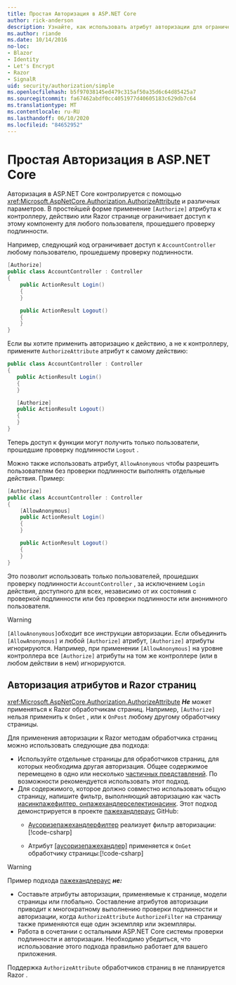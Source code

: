 ```yaml
---
title: Простая Авторизация в ASP.NET Core
author: rick-anderson
description: Узнайте, как использовать атрибут авторизации для ограничения доступа к ASP.NET Core контроллерам и действиям.
ms.author: riande
ms.date: 10/14/2016
no-loc:
- Blazor
- Identity
- Let's Encrypt
- Razor
- SignalR
uid: security/authorization/simple
ms.openlocfilehash: b5f97038145ed479c315af50a35d6c64d85425a7
ms.sourcegitcommit: fa67462abdf0cc4051977d40605183c629db7c64
ms.translationtype: MT
ms.contentlocale: ru-RU
ms.lasthandoff: 06/10/2020
ms.locfileid: "84652952"
---
```

# <a name="simple-authorization-in-aspnet-core"></a>Простая Авторизация в ASP.NET Core

<a name="security-authorization-simple"></a>

Авторизация в ASP.NET Core контролируется с помощью <xref:Microsoft.AspNetCore.Authorization.AuthorizeAttribute> и различных параметров. В простейшей форме применение `[Authorize]` атрибута к контроллеру, действию или Razor странице ограничивает доступ к этому компоненту для любого пользователя, прошедшего проверку подлинности.

Например, следующий код ограничивает доступ к `AccountController` любому пользователю, прошедшему проверку подлинности.

```csharp
[Authorize]
public class AccountController : Controller
{
    public ActionResult Login()
    {
    }

    public ActionResult Logout()
    {
    }
}
```

Если вы хотите применить авторизацию к действию, а не к контроллеру, примените `AuthorizeAttribute` атрибут к самому действию:

```csharp
public class AccountController : Controller
{
   public ActionResult Login()
   {
   }

   [Authorize]
   public ActionResult Logout()
   {
   }
}
```

Теперь доступ к функции могут получить только пользователи, прошедшие проверку подлинности `Logout` .

Можно также использовать атрибут, `AllowAnonymous` чтобы разрешить пользователям без проверки подлинности выполнять отдельные действия. Пример:

```csharp
[Authorize]
public class AccountController : Controller
{
    [AllowAnonymous]
    public ActionResult Login()
    {
    }

    public ActionResult Logout()
    {
    }
}
```

Это позволит использовать только пользователей, прошедших проверку подлинности `AccountController` , за исключением `Login` действия, доступного для всех, независимо от их состояния с проверкой подлинности или без проверки подлинности или анонимного пользователя.

> [!WARNING]
> `[AllowAnonymous]`обходит все инструкции авторизации. Если объединить `[AllowAnonymous]` и любой `[Authorize]` атрибут, `[Authorize]` атрибуты игнорируются. Например, при применении `[AllowAnonymous]` на уровне контроллера все `[Authorize]` атрибуты на том же контроллере (или в любом действии в нем) игнорируются.

<a name="aarp"></a>

## <a name="authorize-attribute-and-razor-pages"></a>Авторизация атрибутов и Razor страниц

<xref:Microsoft.AspNetCore.Authorization.AuthorizeAttribute> ***Не*** может применяться к Razor обработчикам страниц. Например, `[Authorize]` нельзя применить к `OnGet` , или к `OnPost` любому другому обработчику страницы.

Для применения авторизации к Razor методам обработчика страниц можно использовать следующие два подхода:

* Используйте отдельные страницы для обработчиков страниц, для которых необходима другая авторизация. Общее содержимое перемещено в одно или несколько [частичных представлений](xref:mvc/views/partial). По возможности рекомендуется использовать этот подход.
* Для содержимого, которое должно совместно использовать общую страницу, напишите фильтр, выполняющий авторизацию как часть [иасинкпажефилтер. онпажехандлерселектионасинк](xref:Microsoft.AspNetCore.Mvc.Filters.IAsyncPageFilter.OnPageHandlerSelectionAsync%2A). Этот подход демонстрируется в проекте [пажехандлераус](https://github.com/dotnet/AspNetCore.Docs/tree/master/aspnetcore/security/authorization/simple/samples/3.1/PageHandlerAuth) GitHub:
  * [Аусоризепажехандлерфилтер](https://github.com/dotnet/AspNetCore.Docs/tree/master/aspnetcore/security/authorization/simple/samples/3.1/PageHandlerAuth/AuthorizePageHandlerFilter.cs) реализует фильтр авторизации:[!code-csharp[](~/security/authorization/simple/samples/3.1/PageHandlerAuth/Pages/Index.cshtml.cs?name=snippet)]

  * Атрибут [[аусоризепажехандлер]](https://github.com/dotnet/AspNetCore.Docs/tree/master/aspnetcore/security/authorization/simple/samples/3.1/PageHandlerAuth/Pages/Index.cshtml.cs#L16) применяется к `OnGet` обработчику страницы:[!code-csharp[](~/security/authorization/simple/samples/3.1/PageHandlerAuth/AuthorizeIndexPageHandlerFilter.cs?name=snippet)]

> [!WARNING]
> Пример подхода [пажехандлераус](https://github.com/pranavkm/PageHandlerAuth) ***не:***
> * Составьте атрибуты авторизации, применяемые к странице, модели страницы или глобально. Составление атрибутов авторизации приводит к многократному выполнению проверки подлинности и авторизации, когда `AuthorizeAttribute` `AuthorizeFilter` на страницу также применяются еще один экземпляр или экземпляры.
> * Работа в сочетании с остальными ASP.NET Core системы проверки подлинности и авторизации. Необходимо убедиться, что использование этого подхода правильно работает для вашего приложения.

Поддержка `AuthorizeAttribute` обработчиков страниц в не планируется Razor . 
